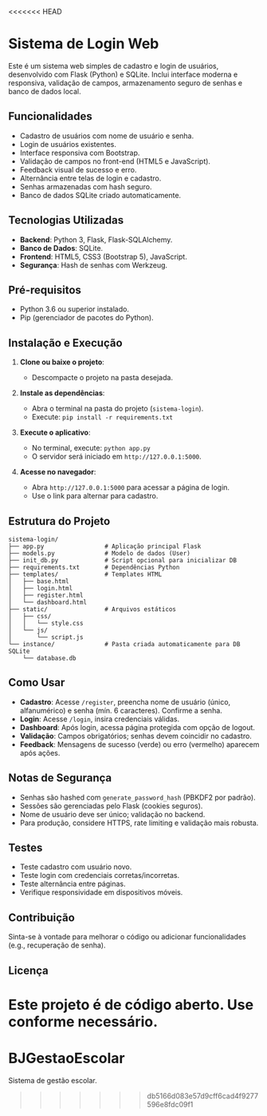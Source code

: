 <<<<<<< HEAD
# Sistema de Login Web

Este é um sistema web simples de cadastro e login de usuários, desenvolvido com Flask (Python) e SQLite. Inclui interface moderna e responsiva, validação de campos, armazenamento seguro de senhas e banco de dados local.

## Funcionalidades

- Cadastro de usuários com nome de usuário e senha.
- Login de usuários existentes.
- Interface responsiva com Bootstrap.
- Validação de campos no front-end (HTML5 e JavaScript).
- Feedback visual de sucesso e erro.
- Alternância entre telas de login e cadastro.
- Senhas armazenadas com hash seguro.
- Banco de dados SQLite criado automaticamente.

## Tecnologias Utilizadas

- **Backend**: Python 3, Flask, Flask-SQLAlchemy.
- **Banco de Dados**: SQLite.
- **Frontend**: HTML5, CSS3 (Bootstrap 5), JavaScript.
- **Segurança**: Hash de senhas com Werkzeug.

## Pré-requisitos

- Python 3.6 ou superior instalado.
- Pip (gerenciador de pacotes do Python).

## Instalação e Execução

1. **Clone ou baixe o projeto**:
   - Descompacte o projeto na pasta desejada.

2. **Instale as dependências**:
   - Abra o terminal na pasta do projeto (`sistema-login`).
   - Execute: `pip install -r requirements.txt`

3. **Execute o aplicativo**:
   - No terminal, execute: `python app.py`
   - O servidor será iniciado em `http://127.0.0.1:5000`.

4. **Acesse no navegador**:
   - Abra `http://127.0.0.1:5000` para acessar a página de login.
   - Use o link para alternar para cadastro.

## Estrutura do Projeto

```
sistema-login/
├── app.py                 # Aplicação principal Flask
├── models.py              # Modelo de dados (User)
├── init_db.py             # Script opcional para inicializar DB
├── requirements.txt       # Dependências Python
├── templates/             # Templates HTML
│   ├── base.html
│   ├── login.html
│   ├── register.html
│   └── dashboard.html
├── static/                # Arquivos estáticos
│   ├── css/
│   │   └── style.css
│   └── js/
│       └── script.js
└── instance/              # Pasta criada automaticamente para DB SQLite
    └── database.db
```

## Como Usar

- **Cadastro**: Acesse `/register`, preencha nome de usuário (único, alfanumérico) e senha (mín. 6 caracteres). Confirme a senha.
- **Login**: Acesse `/login`, insira credenciais válidas.
- **Dashboard**: Após login, acessa página protegida com opção de logout.
- **Validação**: Campos obrigatórios; senhas devem coincidir no cadastro.
- **Feedback**: Mensagens de sucesso (verde) ou erro (vermelho) aparecem após ações.

## Notas de Segurança

- Senhas são hashed com `generate_password_hash` (PBKDF2 por padrão).
- Sessões são gerenciadas pelo Flask (cookies seguros).
- Nome de usuário deve ser único; validação no backend.
- Para produção, considere HTTPS, rate limiting e validação mais robusta.

## Testes

- Teste cadastro com usuário novo.
- Teste login com credenciais corretas/incorretas.
- Teste alternância entre páginas.
- Verifique responsividade em dispositivos móveis.

## Contribuição

Sinta-se à vontade para melhorar o código ou adicionar funcionalidades (e.g., recuperação de senha).

## Licença

Este projeto é de código aberto. Use conforme necessário.
=======
# BJGestaoEscolar
Sistema de gestão escolar.
>>>>>>> db5166d083e57d9cff6cad4f9277596e8fdc09f1
